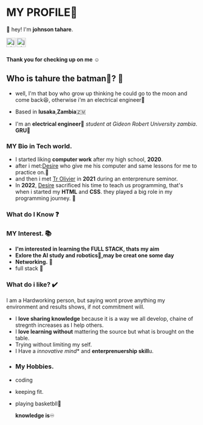 # MY PROFILE🦇

 :wave: hey! I'm **johnson tahare**.
 
 

<a href="https://x.com/JohnsonTahure?t=QCWV_xp2xG6Zq-86gQU4jQ&s=09">
  <img align="left" alt="johnson's Instagram" width="24px" src="https://cdn.jsdelivr.net/npm/simple-icons@v3/icons/twitter.svg" />
</a>
<a href="https://web.facebook.com/profile.php?id=100080111871939&sk=reels_tab">
  <img align="left" alt="johnson's facebook" width="24px" src="https://cdn.jsdelivr.net/npm/simple-icons@v3/icons/facebook.svg" />
</a>
<br />
<br />

 **Thank you for checking up on me** :relaxed:

 ## Who is  tahure the **batman**🦇? :thinking:
 - well, I'm that boy who grow up thinking he could go to the moon and come back😆, otherwise i'm an electrical engineer🧰
 - Based in **lusaka**,**Zambia**🇿🇲

- I'm an **electrical engineer**🧰 *student at Gideon Robert University zambia*. **GRU**🏫 

### MY Bio in Tech world.
- I started liking **computer work** after my high school, **2020**.
- after i met:[Desire](https://github.com/Deewiliams) who give me his computer and same lessons for me to practice on.🌟
- and then i met [Tr Olivier](https://www.linkedin.comwho/in/olivierjm/?originalSubdomain=zm) in **2021** during an enterprenure seminor. 
- In **2022**, [Desire](https://github.com/Deewiliams) sacrificed his time to teach us programming, that's when i started my **HTML** and **CSS**.
 they played a big role in my    programming journey. :pray:

### What do I Know :question:

### MY Interest. 📚
- **I'm interested in learning the **FULL STACK**, thats my aim** 
- **Exlore the AI study and robotics🤖,may be creat one some day** 
- **Networking.** 🔧
- full stack 🔋

### What do i like? ✔️

I am a Hardworking person, but saying wont prove anything my environment and results shows, if not commitment will.
- I **love sharing knowledge** because it is a way we all develop, chaine of stregnth increases as I help others.
- I **love learning without** mattering the source but what is brought on the table.
- Trying without limiting my self.
- I Have a *innovative mind** and **enterprenuership skill**u.
- 
  ### My Hobbies.
* coding 
* keeping fit.
* playing basketbll🏀


  **knowledge is**:infinity: 

  

























